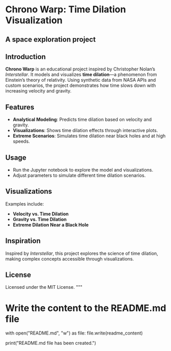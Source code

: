 # Chrono Warp: Time Dilation Visualization

## A space exploration project

## Introduction

**Chrono Warp** is an educational project inspired by Christopher Nolan’s *Interstellar*. It models and visualizes **time dilation**—a phenomenon from Einstein’s theory of relativity. Using synthetic data from NASA APIs and custom scenarios, the project demonstrates how time slows down with increasing velocity and gravity.

## Features

- **Analytical Modeling**: Predicts time dilation based on velocity and gravity.
- **Visualizations**: Shows time dilation effects through interactive plots.
- **Extreme Scenarios**: Simulates time dilation near black holes and at high speeds.


## Usage

- Run the Jupyter notebook to explore the model and visualizations.
- Adjust parameters to simulate different time dilation scenarios.

## Visualizations

Examples include:
- **Velocity vs. Time Dilation**
- **Gravity vs. Time Dilation**
- **Extreme Dilation Near a Black Hole**


## Inspiration

Inspired by *Interstellar*, this project explores the science of time dilation, making complex concepts accessible through visualizations.

## License

Licensed under the MIT License.
"""

# Write the content to the README.md file
with open("README.md", "w") as file:
    file.write(readme_content)

print("README.md file has been created.")

